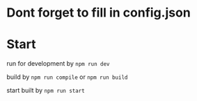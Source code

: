 # Dont forget to fill in config.json

# Start

run for development by `npm run dev`

build by `npm run compile` or `npm run build`

start built by `npm run start`
